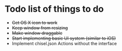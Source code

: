 Todo list of things to do
====

- ~~Get OS X icon to work~~
- ~~Keep window from resizing~~
- ~~Make window draggable~~
- ~~Start implementing basic UI system (similar to iOS)~~
- Implement chisel.json Actions without the interface
